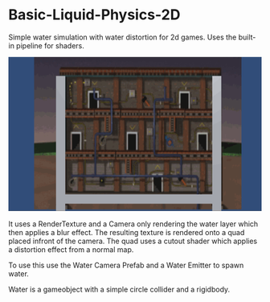 # Basic-Liquid-Physics-2D
Simple water simulation with water distortion for 2d games. Uses the built-in pipeline for shaders.

![](Water%20Sim.gif)

It uses a RenderTexture and a Camera only rendering the water layer which then applies
a blur effect. The resulting texture is rendered onto a quad placed infront of the
camera.
The quad uses a cutout shader which applies a distortion effect from a normal map.

To use this use the Water Camera Prefab and a Water Emitter to spawn water.

Water is a gameobject with a simple circle collider and a rigidbody.

